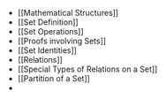 
- [[Mathematical Structures]]
- [[Set Definition]]
- [[Set Operations]]
- [[Proofs involving Sets]]
- [[Set Identities]]
- [[Relations]]
- [[Special Types of Relations on a Set]]
- [[Partition of a Set]]
- 